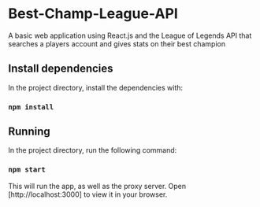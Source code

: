 # Best-Champ-League-API

A basic web application using React.js and the League of Legends API that searches a players account and gives stats on their best champion

## Install dependencies

In the project directory, install the dependencies with:

### `npm install`

## Running

In the project directory, run the following command:

### `npm start`

This will run the app, as well as the proxy server. 
Open [http://localhost:3000] to view it in your browser.